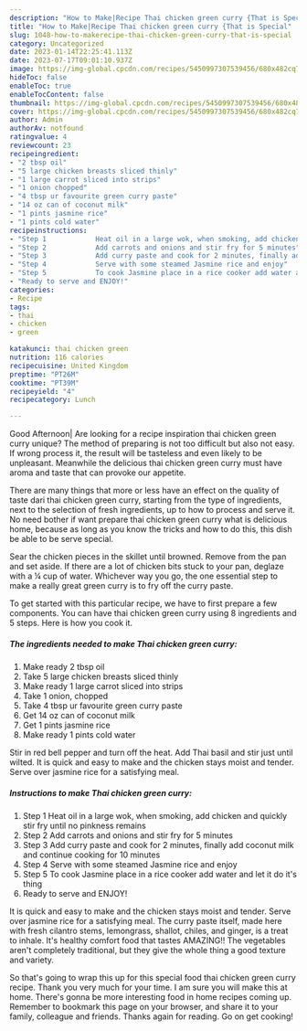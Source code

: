 ```yaml
---
description: "How to Make|Recipe Thai chicken green curry {That is Special"
title: "How to Make|Recipe Thai chicken green curry {That is Special"
slug: 1048-how-to-makerecipe-thai-chicken-green-curry-that-is-special
category: Uncategorized
date: 2023-01-14T22:25:41.113Z
date: 2023-07-17T09:01:10.937Z
image: https://img-global.cpcdn.com/recipes/5450997307539456/680x482cq70/thai-chicken-green-curry-recipe-main-photo.jpg
hideToc: false
enableToc: true
enableTocContent: false
thumbnail: https://img-global.cpcdn.com/recipes/5450997307539456/680x482cq70/thai-chicken-green-curry-recipe-main-photo.jpg
cover: https://img-global.cpcdn.com/recipes/5450997307539456/680x482cq70/thai-chicken-green-curry-recipe-main-photo.jpg
author: Admin
authorAv: notfound
ratingvalue: 4
reviewcount: 23
recipeingredient:
- "2 tbsp oil"
- "5 large chicken breasts sliced thinly"
- "1 large carrot sliced into strips"
- "1 onion chopped"
- "4 tbsp ur favourite green curry paste"
- "14 oz can of coconut milk"
- "1 pints jasmine rice"
- "1 pints cold water"
recipeinstructions:
- "Step 1            Heat oil in a large wok, when smoking, add chicken and quickly stir fry until no pinkness remains"
- "Step 2            Add carrots and onions and stir fry for 5 minutes"
- "Step 3            Add curry paste and cook for 2 minutes, finally add coconut milk and continue cooking for 10 minutes"
- "Step 4            Serve with some steamed Jasmine rice and enjoy"
- "Step 5            To cook Jasmine place in a rice cooker add water and let it do it&#39;s thing"
- "Ready to serve and ENJOY!"
categories:
- Recipe
tags:
- thai
- chicken
- green

katakunci: thai chicken green 
nutrition: 116 calories
recipecuisine: United Kingdom
preptime: "PT26M"
cooktime: "PT39M"
recipeyield: "4"
recipecategory: Lunch

---
```



Good Afternoon| Are looking for a recipe inspiration thai chicken green curry unique? The method of preparing is not too difficult but also not easy. If wrong process it, the result will be tasteless and even likely to be unpleasant. Meanwhile the delicious thai chicken green curry must have aroma and taste that can provoke our appetite.






There are many things that more or less have an effect on the quality of taste dari thai chicken green curry, starting from the type of ingredients, next to the selection of fresh ingredients, up to how to process and serve it. No need bother if want prepare thai chicken green curry what is delicious home, because as long as you know the tricks and how to do this, this dish be able to be serve special.


Sear the chicken pieces in the skillet until browned. Remove from the pan and set aside. If there are a lot of chicken bits stuck to your pan, deglaze with a ¼ cup of water. Whichever way you go, the one essential step to make a really great green curry is to fry off the curry paste.


To get started with this particular recipe, we have to first prepare a few components. You can have thai chicken green curry using 8 ingredients and 5 steps. Here is how you cook it.

<!--inarticleads1-->

##### The ingredients needed to make Thai chicken green curry:

1. Make ready 2 tbsp oil
1. Take 5 large chicken breasts sliced thinly
1. Make ready 1 large carrot sliced into strips
1. Take 1 onion, chopped
1. Take 4 tbsp ur favourite green curry paste
1. Get 14 oz can of coconut milk
1. Get 1 pints jasmine rice
1. Make ready 1 pints cold water


Stir in red bell pepper and turn off the heat. Add Thai basil and stir just until wilted. It is quick and easy to make and the chicken stays moist and tender. Serve over jasmine rice for a satisfying meal. 

<!--inarticleads2-->

##### Instructions to make Thai chicken green curry:

1. Step 1            Heat oil in a large wok, when smoking, add chicken and quickly stir fry until no pinkness remains
1. Step 2            Add carrots and onions and stir fry for 5 minutes
1. Step 3            Add curry paste and cook for 2 minutes, finally add coconut milk and continue cooking for 10 minutes
1. Step 4            Serve with some steamed Jasmine rice and enjoy
1. Step 5            To cook Jasmine place in a rice cooker add water and let it do it&#39;s thing
1. Ready to serve and ENJOY!

It is quick and easy to make and the chicken stays moist and tender. Serve over jasmine rice for a satisfying meal. The curry paste itself, made here with fresh cilantro stems, lemongrass, shallot, chiles, and ginger, is a treat to inhale. It&#39;s healthy comfort food that tastes AMAZING!! The vegetables aren&#39;t completely traditional, but they give the whole thing a good texture and variety. 

So that's going to wrap this up for this special food thai chicken green curry recipe. Thank you very much for your time. I am sure you will make this at home. There's gonna be more interesting food in home recipes coming up. Remember to bookmark this page on your browser, and share it to your family, colleague and friends. Thanks again for reading. Go on get cooking!
